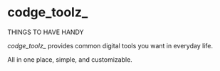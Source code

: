 # codge_toolz_
THINGS TO HAVE HANDY


<em>codge_toolz_</em> provides common digital tools you want in everyday life.

All in one place, simple, and customizable.
